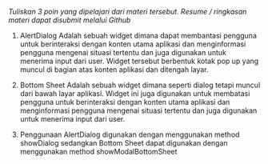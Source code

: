*Tuliskan 3 poin yang dipelajari dari materi tersebut. Resume / ringkasan materi dapat disubmit melalui Github*

1. AlertDialog
Adalah sebuah widget dimana dapat membantasi pengguna untuk berinteraksi dengan konten utama aplikasi dan menginformasi pengguna mengenai situasi tertentu dan juga digunakan untuk menerima input dari user. Widget tersebut berbentuk kotak pop up yang muncul di bagian atas konten aplikasi dan ditengah layar.

2. Bottom Sheet
Adalah sebuah widget dimana seperti dialog tetapi muncul dari bawah layar aplikasi. Widget ini juga digunakan untuk membatasi pengguna untuk berinteraksi dengan konten utama aplikasi dan menginformasi pengguna mengenai situasi tertentu dan juga digunakan untuk menerima input dari user.

3. Penggunaan
AlertDialog digunakan dengan menggunakan method showDialog sedangkan Bottom Sheet dapat digunakan dengan menggunakan method showModalBottomSheet